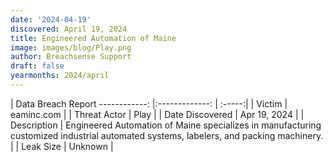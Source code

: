```yaml
---
date: '2024-04-19'
discovered: April 19, 2024
title: Engineered Automation of Maine
image: images/blog/Play.png
author: Breachsense Support
draft: false
yearmonths: 2024/april
---
```



| Data Breach Report
------------:     |:-------------:    | :-----:|
| Victim      | eaminc.com      | 
| Threat Actor      | Play      | 
| Date Discovered      | Apr 19, 2024      | 
| Description      | Engineered Automation of Maine specializes in manufacturing customized industrial automated systems, labelers, and packing machinery.      | 
| Leak Size      | Unknown      | 


